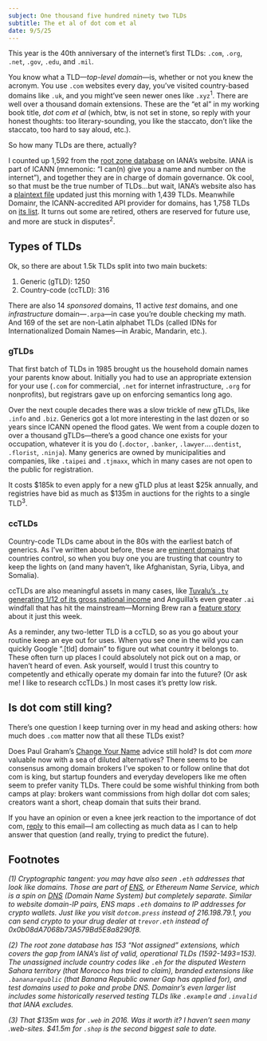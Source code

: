 ```yaml
---
subject: One thousand five hundred ninety two TLDs
subtitle: The et al of dot com et al
date: 9/5/25
---
```


This year is the 40th anniversary of the internet’s first TLDs: `.com`, `.org`, `.net`, `.gov`, `.edu`, and `.mil`.

You know what a TLD—_top-level domain_—is, whether or not you knew the acronym. You use `.com` websites every day, you’ve visited country-based domains like `.uk`, and you might’ve seen newer ones like `.xyz`<sup>1</sup>. There are well over a thousand domain extensions. These are the “et al” in my working book title, _dot com et al_ (which, btw, is not set in stone, so reply with your honest thoughts: too literary-sounding, you like the staccato, don’t like the staccato, too hard to say aloud, etc.).

So how many TLDs are there, actually?

I counted up 1,592 from the [root zone database](https://www.iana.org/domains/root/db) on IANA’s website. IANA is part of ICANN (mnemonic: “I can(n) give you a name and number on the internet”), and together they are in charge of domain governance. Ok cool, so that must be the true number of TLDs...but wait, IANA’s website also has a [plaintext file](https://data.iana.org/TLD/tlds-alpha-by-domain.txt) updated just this morning with 1,439 TLDs. Meanwhile Domainr, the ICANN-accredited API provider for domains, has 1,758 TLDs on [its list](https://domainr.com/top-level-domains). It turns out some are retired, others are reserved for future use, and more are stuck in disputes<sup>2</sup>.

## Types of TLDs

Ok, so there are about 1.5k TLDs split into two main buckets:

1. Generic (gTLD): 1250
2. Country-code (ccTLD): 316

There are also 14 _sponsored_ domains, 11 active _test_ domains, and one _infrastructure_ domain—`.arpa`—in case you’re double checking my math. And 169 of the set are non-Latin alphabet TLDs (called IDNs for Internationalized Domain Names—in Arabic, Mandarin, etc.).

### gTLDs

That first batch of TLDs in 1985 brought us the household domain names your parents know about. Initially you had to use an appropriate extension for your use (`.com` for commercial, `.net` for internet infrastructure, `.org` for nonprofits), but registrars gave up on enforcing semantics long ago.

Over the next couple decades there was a slow trickle of new gTLDs, like `.info` and `.biz`. Generics got a lot more interesting in the last dozen or so years since ICANN opened the flood gates. We went from a couple dozen to over a thousand gTLDs—there’s a good chance one exists for your occupation, whatever it is you do (`.doctor`, `.banker`, `.lawyer`...`.dentist`, `.florist`, `.ninja`). Many generics are owned by municipalities and companies, like `.taipei` and `.tjmaxx`, which in many cases are not open to the public for registration.

It costs $185k to even apply for a new gTLD plus at least $25k annually, and registries have bid as much as $135m in auctions for the rights to a single TLD<sup>3</sup>.

### ccTLDs

Country-code TLDs came about in the 80s with the earliest batch of generics. As I’ve written about before, these are [eminent domains](/eminent-domains) that countries control, so when you buy one you are trusting that country to keep the lights on (and many haven’t, like Afghanistan, Syria, Libya, and Somalia).

ccTLDs are also meaningful assets in many cases, like [Tuvalu’s `.tv` generating 1/12 of its gross national income](https://washingtonpost.com/video-games/2019/12/23/tuvalu-is-tiny-island-nation-people-its-cashing-thanks-twitch) and Anguilla’s even greater `.ai` windfall that has hit the mainstream—Morning Brew ran a [feature story](https://www.morningbrew.com/issues/supermarket-sweep) about it just this week.

As a reminder, any two-letter TLD is a ccTLD, so as you go about your routine keep an eye out for uses. When you see one in the wild you can quickly Google “.[tld] domain” to figure out what country it belongs to. These often turn up places I could absolutely not pick out on a map, or haven’t heard of even. Ask yourself, would I trust this country to competently and ethically operate my domain far into the future? (Or ask me! I like to research ccTLDs.) In most cases it’s pretty low risk.

## Is dot com still king?

There’s one question I keep turning over in my head and asking others: how much does `.com` matter now that all these TLDs exist?

Does Paul Graham’s [Change Your Name](https://paulgraham.com/name.html) advice still hold? Is dot com _more_ valuable now with a sea of diluted alternatives? There seems to be consensus among domain brokers I’ve spoken to or follow online that dot com is king, but startup founders and everyday developers like me often seem to prefer vanity TLDs. There could be some wishful thinking from both camps at play: brokers want commissions from high dollar dot com sales; creators want a short, cheap domain that suits their brand.

If you have an opinion or even a knee jerk reaction to the importance of dot com, [reply](mailto:pete@dotcom.press) to this email—I am collecting as much data as I can to help answer that question (and really, trying to predict the future).

## Footnotes

_(1) Cryptographic tangent: you may have also seen `.eth` addresses that look like domains. Those are part of [ENS](https://ens.domains), or Ethereum Name Service, which is a spin on [DNS](https://en.wikipedia.org/wiki/Domain_Name_System) (Domain Name System) but completely separate. Similar to website domain-IP pairs, ENS maps `.eth` domains to IP addresses for crypto wallets. Just like you visit `dotcom.press` instead of 216.198.79.1, you can send crypto to your drug dealer at `trevor.eth` instead of 0x0b08dA7068b73A579Bd5E8a8290f8._

_(2) The root zone database has 153 “Not assigned” extensions, which covers the gap from IANA’s list of valid, operational TLDs (1592-1493=153). The unassigned include country codes like `.eh` for the disputed Western Sahara territory (that Morocco has tried to claim), branded extensions like `.bananarepublic` (that Banana Republic owner Gap has applied for), and test domains used to poke and probe DNS. Domainr’s even larger list includes some historically reserved testing TLDs like `.example` and `.invalid` that IANA excludes._

_(3) That $135m was for `.web` in 2016. Was it worth it? I haven’t seen many .web-sites. $41.5m for `.shop` is the second biggest sale to date._
